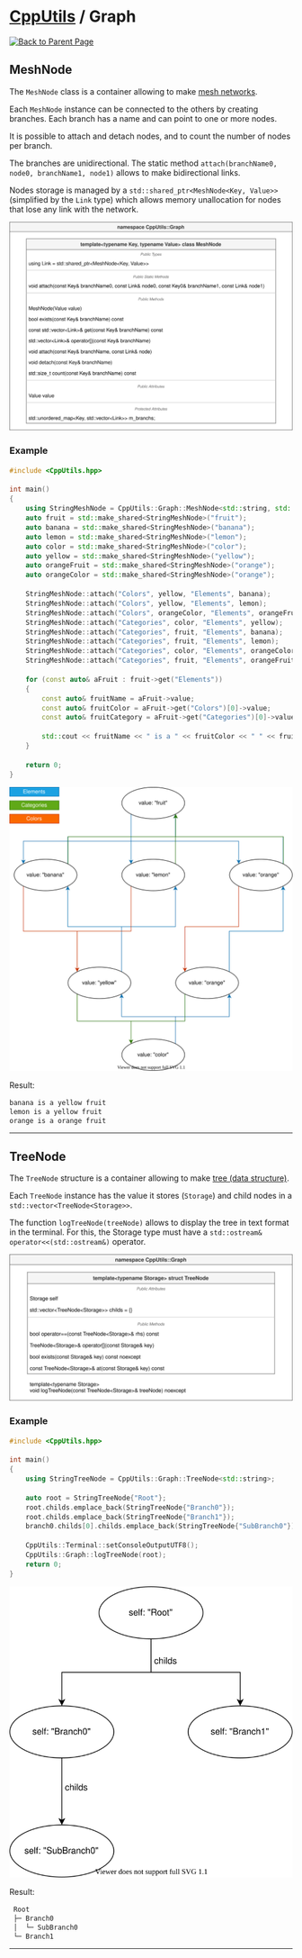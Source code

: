 # [CppUtils](../README.md) / Graph

[![Back to Parent Page](https://img.shields.io/badge/-Back_to_Parent_Page-blue?style=for-the-badge)](../README.md)

## MeshNode

The ``MeshNode`` class is a container allowing to make [mesh networks](https://en.wikipedia.org/wiki/Mesh_networking).

Each ``MeshNode`` instance can be connected to the others by creating branches.
Each branch has a name and can point to one or more nodes.

It is possible to attach and detach nodes, and to count the number of nodes per branch.

The branches are unidirectional. The static method ``attach(branchName0, node0, branchName1, node1)`` allows to make bidirectional links.

Nodes storage is managed by a ``std::shared_ptr<MeshNode<Key, Value>>`` (simplified by the ``Link`` type) which allows memory unallocation for nodes that lose any link with the network.

<p align="center"><img src="resources/MeshNode.drawio.svg" alt="MeshNode diagram"/></p>

### Example
```cpp
#include <CppUtils.hpp>

int main()
{
	using StringMeshNode = CppUtils::Graph::MeshNode<std::string, std::string>;
	auto fruit = std::make_shared<StringMeshNode>("fruit");
	auto banana = std::make_shared<StringMeshNode>("banana");
	auto lemon = std::make_shared<StringMeshNode>("lemon");
	auto color = std::make_shared<StringMeshNode>("color");
	auto yellow = std::make_shared<StringMeshNode>("yellow");
	auto orangeFruit = std::make_shared<StringMeshNode>("orange");
	auto orangeColor = std::make_shared<StringMeshNode>("orange");

	StringMeshNode::attach("Colors", yellow, "Elements", banana);
	StringMeshNode::attach("Colors", yellow, "Elements", lemon);
	StringMeshNode::attach("Colors", orangeColor, "Elements", orangeFruit);
	StringMeshNode::attach("Categories", color, "Elements", yellow);
	StringMeshNode::attach("Categories", fruit, "Elements", banana);
	StringMeshNode::attach("Categories", fruit, "Elements", lemon);
	StringMeshNode::attach("Categories", color, "Elements", orangeColor);
	StringMeshNode::attach("Categories", fruit, "Elements", orangeFruit);

	for (const auto& aFruit : fruit->get("Elements"))
	{
		const auto& fruitName = aFruit->value;
		const auto& fruitColor = aFruit->get("Colors")[0]->value;
		const auto& fruitCategory = aFruit->get("Categories")[0]->value;

		std::cout << fruitName << " is a " << fruitColor << " " << fruitCategory << std::endl;
	}

	return 0;
}
```

<p align="center"><img src="resources/MeshNodeFig.drawio.svg" alt="MeshNode figure"/></p>

Result:
```
banana is a yellow fruit
lemon is a yellow fruit
orange is a orange fruit
```

---

## TreeNode

The ``TreeNode`` structure is a container allowing to make [tree (data structure)](https://en.wikipedia.org/wiki/Tree_(data_structure)).

Each ``TreeNode`` instance has the value it stores (``Storage``) and child nodes in a ``std::vector<TreeNode<Storage>>``.

The function ``logTreeNode(treeNode)`` allows to display the tree in text format in the terminal.
For this, the Storage type must have a ``std::ostream& operator<<(std::ostream&)`` operator.

<p align="center"><img src="resources/TreeNode.drawio.svg" alt="TreeNode diagram"/></p>

### Example
```cpp
#include <CppUtils.hpp>

int main()
{
	using StringTreeNode = CppUtils::Graph::TreeNode<std::string>;
			
	auto root = StringTreeNode{"Root"};
	root.childs.emplace_back(StringTreeNode{"Branch0"});
	root.childs.emplace_back(StringTreeNode{"Branch1"});
	branch0.childs[0].childs.emplace_back(StringTreeNode{"SubBranch0"});

	CppUtils::Terminal::setConsoleOutputUTF8();
	CppUtils::Graph::logTreeNode(root);
	return 0;
}
```

<p align="center"><img src="resources/TreeNodeFig.drawio.svg" alt="TreeNode figure"/></p>

Result:
```
 Root
 ├─ Branch0
 │  └─ SubBranch0
 └─ Branch1
```

---
